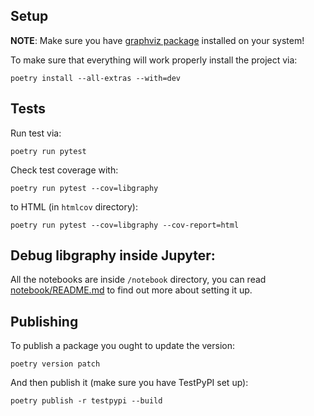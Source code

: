 ## Setup
**NOTE**: Make sure you have [graphviz package](https://www.graphviz.org/download/) installed on your system!

To make sure that everything will work properly install the project via:

    poetry install --all-extras --with=dev

## Tests

Run test via:

    poetry run pytest

Check test coverage with:

    poetry run pytest --cov=libgraphy

to HTML (in `htmlcov` directory):

    poetry run pytest --cov=libgraphy --cov-report=html

## Debug libgraphy inside Jupyter:

All the notebooks are inside `/notebook` directory, you can read [notebook/README.md](notebook/README.md) to find out more about setting it up.

## Publishing

To publish a package you ought to update the version:

    poetry version patch

And then publish it (make sure you have TestPyPI set up):

    poetry publish -r testpypi --build
